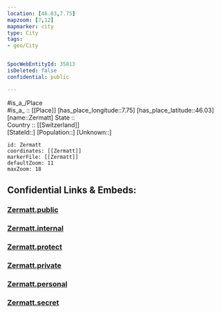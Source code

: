 ```yaml
---
location: [46.03,7.75] 
mapzoom: [7,12] 
mapmarker: city 
type: City
tags:
- geo/City


SpocWebEntityId: 35813
isDeleted: false
confidential: public

---
```

#is_a_/Place  
#is_a_ :: [[Place]] 
[has_place_longitude::7.75] 
[has_place_latitude::46.03] 
[name::Zermatt] 
State ::  
Country :: [[Switzerland]]  
[StateId::] 
[Population::] 
[Unknown::] 


```leaflet
id: Zermatt
coordinates: [[Zermatt]] 
markerFile: [[Zermatt]] 
defaultZoom: 11 
maxZoom: 18
```


## Confidential Links & Embeds: 

### [Zermatt.public](/_public/\Earth\Continent\Europe\Europe~Central\Switzerland\Switzerland~Cantons\Valais\districts~Valais\Visp\municipalities~VispZermatt.public.md) 

### [Zermatt.internal](/_internal/\Earth\Continent\Europe\Europe~Central\Switzerland\Switzerland~Cantons\Valais\districts~Valais\Visp\municipalities~VispZermatt.internal.md) 

### [Zermatt.protect](/_protect/\Earth\Continent\Europe\Europe~Central\Switzerland\Switzerland~Cantons\Valais\districts~Valais\Visp\municipalities~VispZermatt.protect.md) 

### [Zermatt.private](/_private/\Earth\Continent\Europe\Europe~Central\Switzerland\Switzerland~Cantons\Valais\districts~Valais\Visp\municipalities~VispZermatt.private.md) 

### [Zermatt.personal](/_personal/\Earth\Continent\Europe\Europe~Central\Switzerland\Switzerland~Cantons\Valais\districts~Valais\Visp\municipalities~VispZermatt.personal.md) 

### [Zermatt.secret](/_secret/\Earth\Continent\Europe\Europe~Central\Switzerland\Switzerland~Cantons\Valais\districts~Valais\Visp\municipalities~VispZermatt.secret.md)

